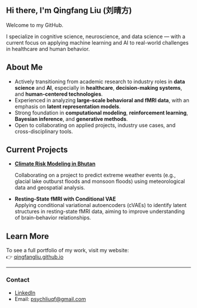 ## Hi there, I'm Qingfang Liu (刘晴方) 

Welcome to my GitHub.

I specialize in cognitive science, neuroscience, and data science — with a current focus on applying machine learning and AI to real-world challenges in healthcare and human behavior.

## About Me

- Actively transitioning from academic research to industry roles in **data science** and **AI**, especially in **healthcare**, **decision-making systems**, and **human-centered technologies**.
- Experienced in analyzing **large-scale behavioral and fMRI data**, with an emphasis on **latent representation models**.
- Strong foundation in **computational modeling**, **reinforcement learning**, **Bayesian inference**, and **generative methods**.
- Open to collaborating on applied projects, industry use cases, and cross-disciplinary tools.


## Current Projects

- [**Climate Risk Modeling in Bhutan**](https://github.com/QingfangLiu/bhutan_climate_modeling)  
  
  Collaborating on a project to predict extreme weather events (e.g., glacial lake outburst floods and monsoon floods) using meteorological data and geospatial analysis.

- **Resting-State fMRI with Conditional VAE**  
  Applying conditional variational autoencoders (cVAEs) to identify latent structures in resting-state fMRI data, aiming to improve understanding of brain–behavior relationships.


## Learn More

To see a full portfolio of my work, visit my website:  
👉 [qingfangliu.github.io](https://qingfangliu.github.io)

---

### Contact

- [LinkedIn](https://www.linkedin.com/in/qingfang-liu/) 
- Email: psychliuqf@gmail.com



